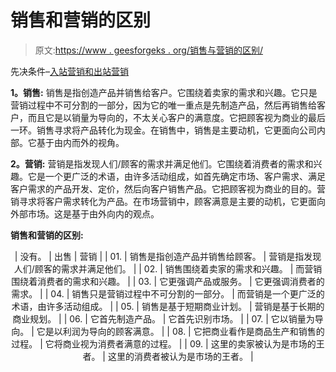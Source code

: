 # 销售和营销的区别

> 原文:[https://www . geesforgeks . org/销售与营销的区别/](https://www.geeksforgeeks.org/difference-between-selling-and-marketing/)

先决条件–[入站营销和出站营销](https://www.geeksforgeeks.org/difference-between-inbound-marketing-and-outbound-marketing/)

**1。销售:**
销售是指创造产品并销售给客户。它围绕着卖家的需求和兴趣。它只是营销过程中不可分割的一部分，因为它的唯一重点是先制造产品，然后再销售给客户，而且它是以销量为导向的，不太关心客户的满意度。它把顾客视为商业的最后一环。销售寻求将产品转化为现金。在销售中，销售是主要动机，它更面向公司内部。它基于由内而外的视角。

**2。营销:**
营销是指发现人们/顾客的需求并满足他们。它围绕着消费者的需求和兴趣。它是一个更广泛的术语，由许多活动组成，如首先确定市场、客户需求、满足客户需求的产品开发、定价，然后向客户销售产品。它把顾客视为商业的目的。营销寻求将客户需求转化为产品。在市场营销中，顾客满意是主要的动机，它更面向外部市场。这是基于由外向内的观点。

**销售和营销的区别:**

<center>

| 没有。 | 出售 | 营销 |
| 01. | 销售是指创造产品并销售给顾客。 | 营销是指发现人们/顾客的需求并满足他们。 |
| 02. | 销售围绕着卖家的需求和兴趣。 | 而营销围绕着消费者的需求和兴趣。 |
| 03. | 它更强调产品或服务。 | 它更强调消费者的需求。 |
| 04. | 销售只是营销过程中不可分割的一部分。 | 而营销是一个更广泛的术语，由许多活动组成。 |
| 05. | 销售是基于短期商业计划。 | 营销是基于长期的商业规划。 |
| 06. | 它首先制造产品。 | 它首先识别市场。 |
| 07. | 它以销量为导向。 | 它是以利润为导向的顾客满意。 |
| 08. | 它把商业看作是商品生产和销售的过程。 | 它将商业视为消费者满意的过程。 |
| 09. | 这里的卖家被认为是市场的王者。 | 这里的消费者被认为是市场的王者。 |

</center>